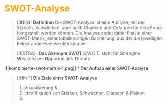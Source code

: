 # <font color = "orange">SWOT-Analyse</font>
>[!INFO] **Definition**
>Die SWOT-Analyse ist eine Analyse, mit der Stärken, Schwächen, aber auch Chancen und Gefahren für eine Firma festgestellt werden können. Die Analyse endet dabei final in einer SWOT-Matrix, einer tabellenartigen Darstellung, aus der die jeweiligen Felder abgelesen werden können.

>[!EXTRA]- **Das Akronym SWOT**
>S.W.O.T. steht für 
>	**S**trengths
>	**W**eaknesses
>	**O**pportunities
>	**T**hreats

![[kombinierte-swot-matrix-1.png]]
^ Der Aufbau einer SWOT-Analyse
>[!HINT] **Die Ziele einer SWOT-Analyse**
>  1. Visualisierung & 
>  2. Identifikation von Stärken, Schwächen, Chancen & Risiken
>  3. 
